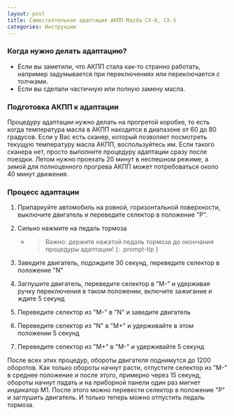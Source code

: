 ```yaml
---
layout: post
title: Самостоятельная адаптация АКПП Mazda CX-8, CX-5
categories: Инструкции
---
```



### Когда нужно делать адаптацию?
- Если вы заметили, что АКПП стала как-то странно работать, например задумывается при переключениях или переключается с толчками.
- Если вы сделали частичную или полную замену масла.

### Подготовка АКПП к адаптации
Процедуру адаптации нужно делать на прогретой коробке, то есть когда температура масла в АКПП находится в диапазоне от 60 до 80 градусов. Если у Вас есть сканер, который позволяет посмотреть текущую температуру масла АКПП, воспользуйтесь им. Если такого сканера нет, просто выполните процедуру адаптации сразу после поездки. Летом нужно проехать 20 минут в неспешном режиме, а зимой для полноценного прогрева АКПП может потребоваться около 40 минут движения.

### Процесс адаптации
1. Припаркуйте автомобиль на ровной, горизонтальной поверхности, выключите двигатель и переведите селектор в положение "P".
2. Сильно нажмите на педаль тормоза 
   - > Важно: держите нажатой педаль тормоза до окончания процедуры адаптации!
     {: .prompt-tip }

3. Заведите двигатель, подождите 30 секунд, переведите селектор в положение "N"
4. Заглушите двигатель, переведите селектор в "M-" и удерживая ручку переключения в таком положении, включите зажигание и ждите 5 секунд
5. Переведите селектор из "М-" в "N" и заведите двигатель
6. Переведите селектор из "N" в "М+" и удерживайте в этом положении 5 секунд
7. Переведите селектор из "М+" в "М-" и удерживайте 5 секунд


После всех этих процедур, обороты двигателя поднимутся до 1200 оборотов.
Как только обороты начнут расти, отпустите селектор из "М-" в среднее положение и после этого, примерно через 15 секунд, обороты начнут падать и на приборной панели один раз мигнет индикатор М1. После этого можно перевести селектор в положение "Р" и заглушить двигатель. И только теперь можно отпустить педаль тормоза.